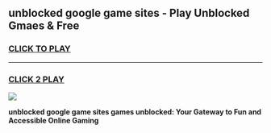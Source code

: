 
## unblocked google game sites - Play Unblocked Gmaes & Free
<h3>
<a href="https://premium.freeplayer.one?title=unblocked_google_game_sites&ref=20F">CLICK TO PLAY</a></h3>
<hr>

<h3>
<a href="https://premium.freeplayer.one?title=unblocked_google_game_sites&ref=20F">CLICK 2 PLAY</a>
  
</h3>

<a href="https://premium.freeplayer.one?title=unblocked_google_game_sites&ref=20F/"><img src="https://clearcache.store/games.png"></a>


**unblocked google game sites games unblocked: Your Gateway to Fun and Accessible Online Gaming**
